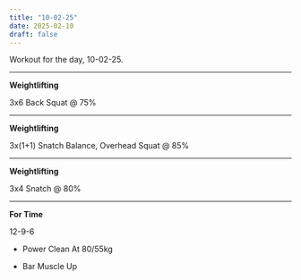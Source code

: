 ```yaml
---
title: "10-02-25"
date: 2025-02-10
draft: false
---
```


Workout for the day, 10-02-25.

---

**Weightlifting**

3x6 Back Squat @ 75%

---

**Weightlifting**

3x(1+1) Snatch Balance, Overhead Squat @ 85%

---

**Weightlifting**

3x4 Snatch @ 80%

---

**For Time**

12-9-6

- Power Clean At 80/55kg

- Bar Muscle Up

